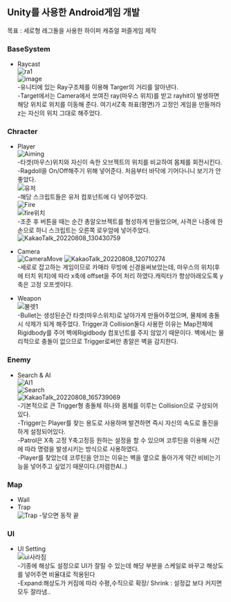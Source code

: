 ## Unity를 사용한 Android게임 개발
목표 : 세로형 레그돌을 사용한 하이퍼 캐쥬얼 퍼즐게임 제작

### BaseSystem
- Raycast\
![ra1](https://user-images.githubusercontent.com/93506849/183329773-15173325-fe04-472f-9146-bfe58d447f25.png)\
![image](https://user-images.githubusercontent.com/93506849/183329503-e06a9fae-505f-4708-ad00-37cdff711c94.png)\
-유니티에 있는 Ray구조체를 이용해 Targer의 거리를 알아낸다.\
-Target에서는 Camera에서 쏘여진 ray(마우스 위치)를 받고 rayhit이 발생하면 해당 위치로 위치를 이동해 준다. 여기서Z축 좌표(평면)가 고정인 게임을 만들꺼라 z는 자신의 위치 그대로 해주었다.




### Chracter
- Player\
![Aiming](https://user-images.githubusercontent.com/93506849/183337142-1acf49b7-0305-4c11-b8f3-136282fa57d8.JPG)\
-타겟(마우스)위치와 자신이 속한 오브젝트의 위치를 비교하여 몸체를 회전시킨다.\
-Ragdoll을 On/Off해주기 위해 넣어준다. 처음부터 바닥에 기어다니니 보기가 안좋았다.\
![유저](https://user-images.githubusercontent.com/93506849/183338249-b739a23f-a228-442e-8025-18625f4c1784.JPG)\
-해당 스크립트들은 유저 컴포넌트에 다 넣어주었다.\
![Fire](https://user-images.githubusercontent.com/93506849/183338029-43d49c38-fcf9-46ef-ac3a-ec319a84ce9f.JPG)\
![fire위치](https://user-images.githubusercontent.com/93506849/183337342-04eee02b-8bc6-4206-b83f-0c5f1a39c394.JPG)\
-조준 후 버튼을 때는 순간 총알오브젝트를 형성하게 만들었으며, 사격은 나중에 한손으로 하니 스크립트는 오른쪽 로우암에 넣어주었다.\
![KakaoTalk_20220808_130430759](https://user-images.githubusercontent.com/93506849/183338350-44217eab-44d2-4512-a9ba-4ac987bcc639.gif)




- Camera\
![CameraMove](https://user-images.githubusercontent.com/93506849/183330579-47110c61-dfa6-4f6d-9163-f5b1f4c5df63.JPG)
![KakaoTalk_20220808_120710274](https://user-images.githubusercontent.com/93506849/183330732-21193113-8b23-4f7b-a2a0-10925e879045.gif)\
-세로로 잡고하는 게임이므로 카매라 무빙에 신경을써보았는데, 마우스의 위치(후에 터치 위치)에 따라 x축에 offset을 주어 처리 하였다.캐릭터가 항상아래오도록 y축은 고정 오프셋이다.



- Weapon\
![불렛1](https://user-images.githubusercontent.com/93506849/183339015-20cd2127-40f0-4ff9-82e1-16d539e91393.JPG)\
-Bullet는 생성된순간 타겟(마우스위치)로 날아가게 만들어주었으며, 물체에 충돌 시 삭제가 되게 해주었다. Trigger과 Collision둘다 사용한 이유는 Map전체에 Rigidbody를 주어 벽에Rigidbody 컴포넌트를 주지 않았기 때문이다. 벽에서는 물리적으로 충돌이 없으므로 Trigger로써만 총알은 벽을 감지한다.


### Enemy
- Search & AI\
![AI1](https://user-images.githubusercontent.com/93506849/183344733-866f4680-3c11-462c-844b-6645124e990f.JPG)\
![Search](https://user-images.githubusercontent.com/93506849/183342959-ea7e3ca7-c76d-4bd9-ad31-2e6126d9a9b0.JPG)\
![KakaoTalk_20220808_165739069](https://user-images.githubusercontent.com/93506849/183368907-0e32c3a5-8545-4ac2-862a-f107926861e5.gif)\
-기본적으로 큰 Trigger형 충돌체 하나와 몸체를 이루는 Collision으로 구성되어 있다.\
-Trigger는 Player를 찾는 용도로 사용하며 발견하면 즉시 자신의 속도로 돌진을 하게 설정되어있다.\
-Patrol은 X축 고정 Y축고정등 원하는 설정을 할 수 있으며 코루틴을 이용해 시간에 따라 명령을 발생시키는 방식으로 사용하였다.\
-Player를 찾았는데 코루틴을 안끄는 이유는 벽을 옆으로 돌아가게 약간 비비는기능을 넣어주고 싶었기 때문이다.(저렴한AI..)


### Map
- Wall
- Trap\
![Trap](https://user-images.githubusercontent.com/93506849/183345142-85541c5d-9e5d-40f4-b1ed-649dd73f902a.JPG)
-닿으면 동작 끝

### UI
- UI Setting\
![ui사라짐](https://user-images.githubusercontent.com/93506849/183366961-91c1d4be-5268-414b-b0e2-0ebb080c1c82.JPG)\
-기종에 해상도 설정으로 UI가 잘릴 수 있는데 해당 부분을 스케일로 바꾸고 해상도를 넣어주면 비율대로 적용된다\
-Expand:해상도가 커짐에 따라 수평,수직으로 확장/ Shrink : 설정값 보다 커지면 모두 잘라냄..


